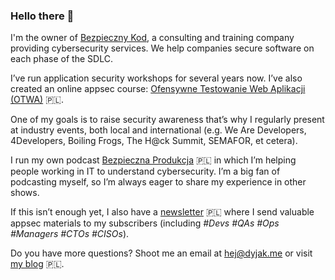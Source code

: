 ### Hello there 👋

I'm the owner of [Bezpieczny Kod](https://bezpiecznykod.pl), a consulting and training company providing cybersecurity services. We help companies secure software on each phase of the SDLC.

I’ve run application security workshops for several years now. I’ve also created an online appsec course: [Ofensywne Testowanie Web Aplikacji (OTWA)](https://ofensywnetestowanie.pl/) 🇵🇱.

One of my goals is to raise security awareness that’s why I regularly present at industry events, both local and international (e.g. We Are Developers, 4Developers, Boiling Frogs, The H@ck Summit, SEMAFOR, et cetera).

I run my own podcast [Bezpieczna Produkcja](https://bezpiecznykod.pl/podcast) 🇵🇱 in which I’m helping people working in IT to understand cybersecurity. I’m a big fan of podcasting myself, so I’m always eager to share my experience in other shows.

If this isn’t enough yet, I also have a [newsletter](https://appsec.pl) 🇵🇱 where I send valuable appsec materials to my subscribers (including *#Devs #QAs #Ops #Managers #CTOs #CISOs*).

Do you have more questions? Shoot me an email at hej@dyjak.me or visit [my blog](https://dyjak.me) 🇵🇱.

<!--
**dyjakan/dyjakan** is a ✨ _special_ ✨ repository because its `README.md` (this file) appears on your GitHub profile.
-->
